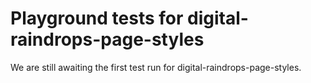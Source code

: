 # Playground tests for digital-raindrops-page-styles
We are still awaiting the first test run for digital-raindrops-page-styles.
